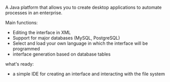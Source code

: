 A Java platform that allows you to create desktop applications to automate processes in an enterprise.

Main functions: 
- Editing the interface in XML
- Support for major databases (MySQL, PostgreSQL)
- Select and load your own language in which the interface will be programmed
- interface generation based on database tables

what's ready:
-  a simple IDE for creating an interface and interacting with the file system

